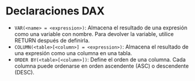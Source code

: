 # Declaraciones DAX

- `VAR(<name> = <expression>)`: Almacena el resultado de una expresión como una variable con nombre. Para devolver la variable, utilice RETURN después de definirla.
- `COLUMN(<table>[<column>] = <expression>)`: Almacena el resultado de una expresión como una columna en una tabla.
- `ORDER BY(<table>[<column>])`: Define el orden de una columna. Cada columna puede ordenarse en orden ascendente (ASC) o descendente (DESC).
